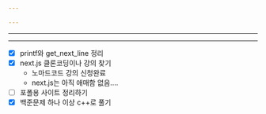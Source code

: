 ```yaml
---

---
```

----
---

- [x] printf와  get_next_line 정리
- [x] next.js 클론코딩이나 강의 찾기
	- 노마드코드 강의 신청완료
	- next.js는 아직 애매함 없음....
- [ ] 포폴용 사이트 정리하기
- [x] 백준문제 하나 이상 c++로 풀기
